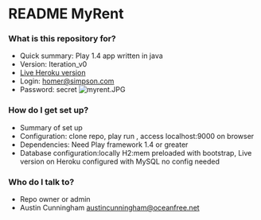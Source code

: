 # README MyRent #

### What is this repository for? ###

* Quick summary: Play 1.4 app written in java 
* Version: Iteration_v0
* [Live Heroku version](http://myrent-austin.herokuapp.com/)
* Login: homer@simpson.com
* Password: secret
![myrent.JPG](https://bitbucket.org/repo/razGgx/images/2695564384-myrent.JPG)

### How do I get set up? ###

* Summary of set up
* Configuration: clone repo, play run , access localhost:9000 on browser
* Dependencies: Need Play framework 1.4 or greater
* Database configuration:locally H2:mem preloaded with bootstrap, Live version on Heroku configured with MySQL no config needed


### Who do I talk to? ###

* Repo owner or admin
* Austin Cunningham austincunningham@oceanfree.net